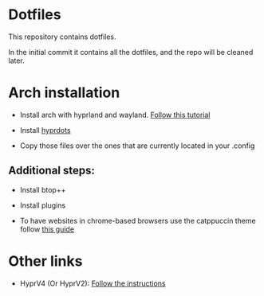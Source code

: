 # Dotfiles

This repository contains dotfiles.

In the initial commit it contains all the dotfiles, and the repo will be
cleaned later.

# Arch installation

- Install arch with hyprland and wayland. [Follow this tutorial](https://youtu.be/whAi_y_LfE)

- Install [hyprdots](https://github.com/prasanthrangan/hyprdots)

- Copy those files over the ones that are currently located in your .config

## Additional steps:

- Install btop++

- Install plugins

- To have websites in chrome-based browsers use the catppuccin theme follow [this guide](https://github.com/catppuccin/userstyles)

# Other links

- HyprV4 (Or HyprV2): [Follow the instructions](https://github.com/SolDoesTech/HyprV4)
